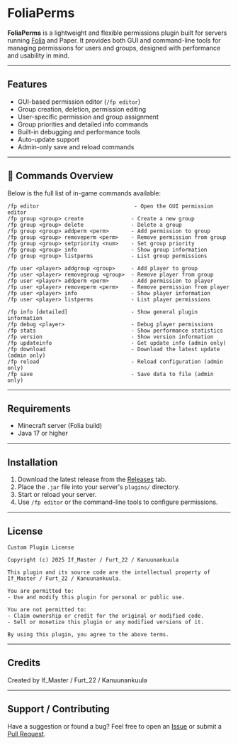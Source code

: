 # FoliaPerms

**FoliaPerms** is a lightweight and flexible permissions plugin built for servers running [Folia](https://github.com/PaperMC/Folia) and Paper. It provides both GUI and command-line tools for managing permissions for users and groups, designed with performance and usability in mind.

---

## Features

- GUI-based permission editor (`/fp editor`)
- Group creation, deletion, permission editing
- User-specific permission and group assignment
- Group priorities and detailed info commands
- Built-in debugging and performance tools
- Auto-update support
- Admin-only save and reload commands

---

## 🧾 Commands Overview

Below is the full list of in-game commands available:

```text
/fp editor                              - Open the GUI permission editor
/fp group <group> create               - Create a new group
/fp group <group> delete               - Delete a group
/fp group <group> addperm <perm>       - Add permission to group
/fp group <group> removeperm <perm>    - Remove permission from group
/fp group <group> setpriority <num>    - Set group priority
/fp group <group> info                 - Show group information
/fp group <group> listperms            - List group permissions

/fp user <player> addgroup <group>     - Add player to group
/fp user <player> removegroup <group>  - Remove player from group
/fp user <player> addperm <perm>       - Add permission to player
/fp user <player> removeperm <perm>    - Remove permission from player
/fp user <player> info                 - Show player information
/fp user <player> listperms            - List player permissions

/fp info [detailed]                    - Show general plugin information
/fp debug <player>                     - Debug player permissions
/fp stats                              - Show performance statistics
/fp version                            - Show version information
/fp updateinfo                         - Get update info (admin only)
/fp download                           - Download the latest update (admin only)
/fp reload                             - Reload configuration (admin only)
/fp save                               - Save data to file (admin only)
````

---

## Requirements

* Minecraft server (Folia build)
* Java 17 or higher

---

## Installation

1. Download the latest release from the [Releases](../../releases) tab.
2. Place the `.jar` file into your server's `plugins/` directory.
3. Start or reload your server.
4. Use `/fp editor` or the command-line tools to configure permissions.

---

## License

```
Custom Plugin License

Copyright (c) 2025 If_Master / Furt_22 / Kanuunankuula

This plugin and its source code are the intellectual property of If_Master / Furt_22 / Kanuunankuula.

You are permitted to:
- Use and modify this plugin for personal or public use.

You are not permitted to:
- Claim ownership or credit for the original or modified code.
- Sell or monetize this plugin or any modified versions of it.

By using this plugin, you agree to the above terms.
```

---

## Credits

Created by If_Master / Furt_22 / Kanuunankuula

---

## Support / Contributing

Have a suggestion or found a bug? Feel free to open an [Issue](../../issues) or submit a [Pull Request](../../pulls).

